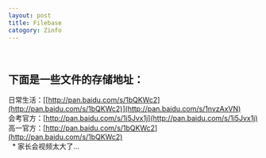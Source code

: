 ```yaml
---
layout: post
title: Filebase
catogory: Zinfo
---
```

 
## 下面是一些文件的存储地址：<br>

日常生活：[[http://pan.baidu.com/s/1bQKWc2](http://pan.baidu.com/s/1bQKWc2)](http://pan.baidu.com/s/1nvzAxVN)<br>
会考官方：[http://pan.baidu.com/s/1i5Jvx1j](http://pan.baidu.com/s/1i5Jvx1j) <br>
高一官方：[http://pan.baidu.com/s/1bQKWc2](http://pan.baidu.com/s/1bQKWc2)<br>
 
* 家长会视频太大了...
